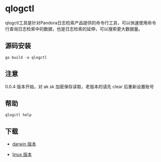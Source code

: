 # qlogctl

qlogctl工具是针对Pandora日志检索产品提供的命令行工具，可以快速使用命令行查询日志检索中的数据，也是日志检索的延伸，可以搜索更大数据量。

## 源码安装

```
go build -o qlogctl
```

## 注意

0.0.4 版本开始，对 ak sk 加密保存读取，老版本的请先 clear 后重新设置账号


## 帮助

```
qlogctl help
```


## 下载

 * [darwin 版本](http://devtools.qiniu.com/qlogctl_darwin_amd64_0.0.8)

 * [linux 版本](http://devtools.qiniu.com/qlogctl_linux_amd64_0.0.8)
